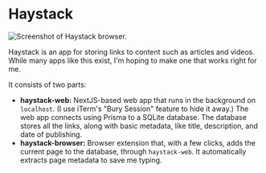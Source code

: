 # Haystack

![Screenshot of Haystack browser.](https://www.mutammim.com/_next/image?url=%2F_next%2Fstatic%2Fmedia%2Fhaystack.9280fe20.png&w=3840&q=75)

Haystack is an app for storing links to content such as articles and videos. While many apps like this exist, I'm hoping to make one that works right for me.

It consists of two parts:

- **haystack-web:** NextJS-based web app that runs in the background on `localhost`. (I use iTerm's "Bury Session" feature to hide it away.) The web app connects using Prisma to a SQLite database. The database stores all the links, along with basic metadata, like title, description, and date of publishing.
- **haystack-browser:** Browser extension that, with a few clicks, adds the current page to the database, through `haystack-web`. It automatically extracts page metadata to save me typing.
